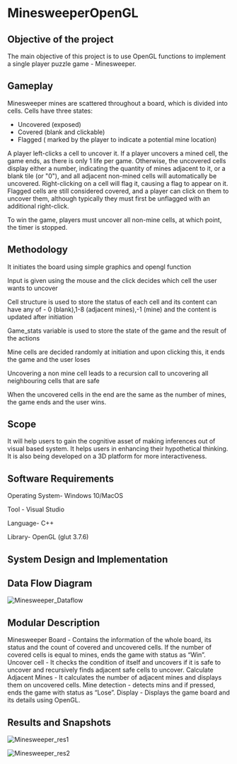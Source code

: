 # MinesweeperOpenGL

## Objective of the project

The main objective of this project is to use OpenGL functions to implement a single player puzzle game - Minesweeper. 

## Gameplay

Minesweeper mines are scattered throughout a board, which is divided into cells. Cells have three states: 
* Uncovered (exposed)
* Covered (blank and clickable)
* Flagged ( marked by the player to indicate a potential mine location)

A player left-clicks a cell to uncover it. If a player uncovers a mined cell, the game ends, as there is only 1 life per game. Otherwise, the uncovered cells display either a number, indicating the quantity of mines adjacent to it, or a blank tile (or "0"), and all adjacent non-mined cells will automatically be uncovered. Right-clicking on a cell will flag it, causing a flag to appear on it. Flagged cells are still considered covered, and a player can click on them to uncover them, although typically they must first be unflagged with an additional right-click.

To win the game, players must uncover all non-mine cells, at which point, the timer is stopped. 



## Methodology 

It initiates the board using simple graphics and opengl function

Input is given using the mouse and the click decides which cell the user wants to uncover

Cell structure is used to store the status of each cell and its content can have any of - 0 (blank),1-8 (adjacent mines),-1 (mine) and the content is updated after initiation

Game_stats variable is used to store the state of the game and the result of the actions

Mine cells are decided randomly at initiation and upon clicking this, it ends the game and the user loses

Uncovering a non mine cell leads to a recursion call to uncovering all neighbouring cells that are safe

When the uncovered cells in the end are the same as the number of mines, the game ends and the user wins.


## Scope

It will help users to gain the cognitive asset of making inferences out of visual based system. 
It helps users in enhancing their hypothetical thinking.
It is also being developed on a 3D platform for more interactiveness.

## Software Requirements 

Operating System- Windows 10/MacOS

Tool - Visual Studio

Language- C++ 

Library- OpenGL (glut 3.7.6) 

## System Design and Implementation 

## Data Flow Diagram

![Minesweeper_Dataflow](https://github.com/user-attachments/assets/a7a52d0d-4ab3-4938-9ec4-998dbb7e8961)


## Modular Description
Minesweeper Board - Contains the information of the whole board, its status and the count of covered and uncovered cells. If the number of covered cells is equal to mines, ends the game with status as “Win”.
Uncover cell - It checks the condition of itself and uncovers if it is safe to uncover and recursively finds adjacent safe cells to uncover.
Calculate Adjacent Mines -  It calculates the number of adjacent mines and displays them on uncovered cells.
Mine detection - detects mins and if pressed, ends the game with status as “Lose”.
Display - Displays the game board and its details using OpenGL.



## Results and Snapshots

![Minesweeper_res1](https://github.com/user-attachments/assets/df8f4b12-8e1a-473d-a8b7-9606af487fbe)

![Minesweeper_res2](https://github.com/user-attachments/assets/acc4bedd-708a-47e6-8617-aaea3d36a3c3)


